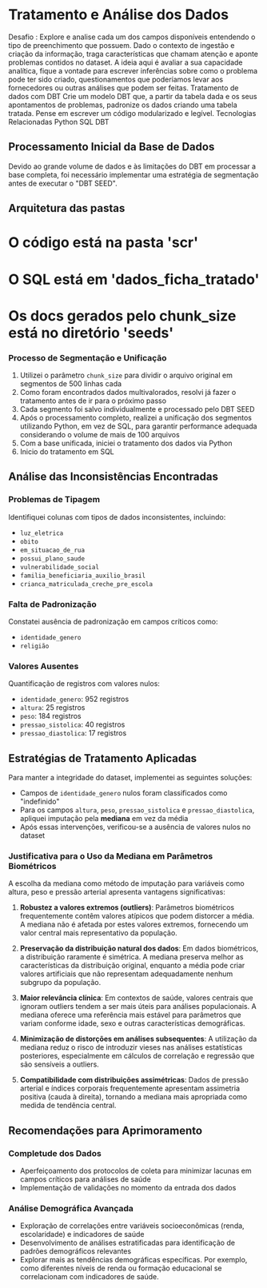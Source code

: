 # Tratamento e Análise dos Dados
Desafio :
Explore e analise cada um dos campos disponíveis entendendo o tipo de preenchimento que possuem.
Dado o contexto de ingestão e criação da informação, traga características que chamam atenção e aponte problemas contidos no dataset. A ideia aqui é avaliar a sua capacidade analítica, fique a vontade para escrever inferências sobre como o problema pode ter sido criado, questionamentos que poderíamos levar aos fornecedores ou outras análises que podem ser feitas.
Tratamento de dados com DBT
Crie um modelo DBT que, a partir da tabela dada e os seus apontamentos de problemas, padronize os dados criando uma tabela tratada. Pense em escrever um código modularizado e legível.
Tecnologias Relacionadas
Python
SQL
DBT

## Processamento Inicial da Base de Dados

Devido ao grande volume de dados e às limitações do DBT em processar a base completa, foi necessário implementar uma estratégia de segmentação antes de executar o "DBT SEED".

## Arquitetura das pastas
# O código está na pasta 'scr' 
# O SQL está em 'dados_ficha_tratado'
# Os docs gerados pelo chunk_size está no diretório 'seeds'


### Processo de Segmentação e Unificação

1. Utilizei o parâmetro `chunk_size` para dividir o arquivo original em segmentos de 500 linhas cada
2. Como foram encontrados dados multivalorados, resolvi já fazer o tratamento antes de ir para o próximo passo
3. Cada segmento foi salvo individualmente e processado pelo DBT SEED
4. Após o processamento completo, realizei a unificação dos segmentos utilizando Python, em vez de SQL, para garantir performance adequada considerando o volume de mais de 100 arquivos
5. Com a base unificada, iniciei o tratamento dos dados via Python
6. Inicio do tratamento em SQL



## Análise das Inconsistências Encontradas

### Problemas de Tipagem
Identifiquei colunas com tipos de dados inconsistentes, incluindo:
- `luz_eletrica`
- `obito`
- `em_situacao_de_rua`
- `possui_plano_saude`
- `vulnerabilidade_social`
- `familia_beneficiaria_auxilio_brasil`
- `crianca_matriculada_creche_pre_escola`

### Falta de Padronização
Constatei ausência de padronização em campos críticos como:
- `identidade_genero`
- `religião`

### Valores Ausentes
Quantificação de registros com valores nulos:
- `identidade_genero`: 952 registros
- `altura`: 25 registros
- `peso`: 184 registros
- `pressao_sistolica`: 40 registros
- `pressao_diastolica`: 17 registros

## Estratégias de Tratamento Aplicadas

Para manter a integridade do dataset, implementei as seguintes soluções:

- Campos de `identidade_genero` nulos foram classificados como "indefinido"
- Para os campos `altura`, `peso`, `pressao_sistolica` e `pressao_diastolica`, apliquei imputação pela **mediana** em vez da média
- Após essas intervenções, verificou-se a ausência de valores nulos no dataset

### Justificativa para o Uso da Mediana em Parâmetros Biométricos

A escolha da mediana como método de imputação para variáveis como altura, peso e pressão arterial apresenta vantagens significativas:

1. **Robustez a valores extremos (outliers)**: Parâmetros biométricos frequentemente contêm valores atípicos que podem distorcer a média. A mediana não é afetada por estes valores extremos, fornecendo um valor central mais representativo da população.

2. **Preservação da distribuição natural dos dados**: Em dados biométricos, a distribuição raramente é simétrica. A mediana preserva melhor as características da distribuição original, enquanto a média pode criar valores artificiais que não representam adequadamente nenhum subgrupo da população.

3. **Maior relevância clínica**: Em contextos de saúde, valores centrais que ignoram outliers tendem a ser mais úteis para análises populacionais. A mediana oferece uma referência mais estável para parâmetros que variam conforme idade, sexo e outras características demográficas.

4. **Minimização de distorções em análises subsequentes**: A utilização da mediana reduz o risco de introduzir vieses nas análises estatísticas posteriores, especialmente em cálculos de correlação e regressão que são sensíveis a outliers.

5. **Compatibilidade com distribuições assimétricas**: Dados de pressão arterial e índices corporais frequentemente apresentam assimetria positiva (cauda à direita), tornando a mediana mais apropriada como medida de tendência central.

## Recomendações para Aprimoramento

### Completude dos Dados
- Aperfeiçoamento dos protocolos de coleta para minimizar lacunas em campos críticos para análises de saúde
- Implementação de validações no momento da entrada dos dados

### Análise Demográfica Avançada
- Exploração de correlações entre variáveis socioeconômicas (renda, escolaridade) e indicadores de saúde
- Desenvolvimento de análises estratificadas para identificação de padrões demográficos relevantes
- Explorar mais as tendências demográficas específicas. Por exemplo, como diferentes níveis de renda ou formação educacional se correlacionam com indicadores de saúde.
